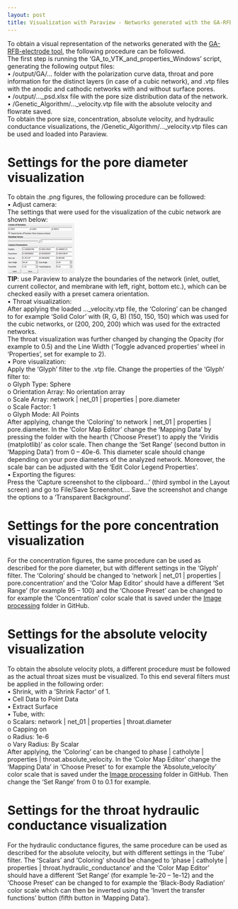 ```yaml
---
layout: post
title: Visualization with Paraview - Networks generated with the GA-RFB-electrode tool
---
```


To obtain a visual representation of the networks generated with the [GA-RFB-electrode tool](https://github.com/MaximevdHeijden/GA-RFB-electrode), the following procedure can be followed.\
The first step is running the ‘GA_to_VTK_and_properties_Windows’ script, generating the following output files:\
    •	/output/GA/… folder with the polarization curve data, throat and pore information for the distinct layers (in case of a cubic network), and .vtp files with the anodic and cathodic networks with and without surface pores.\
    •	/output/…_psd.xlsx file with the pore size distribution data of the network.\
    •	 /Genetic_Algorithm/…_velocity.vtp file with the absolute velocity and flowrate saved.\
To obtain the pore size, concentration, absolute velocity, and hydraulic conductance visualizations, the /Genetic_Algorithm/…_velocity.vtp files can be used and loaded into Paraview.

# Settings for the pore diameter visualization
To obtain the .png figures, the following procedure can be followed:\
    •	Adjust camera:\
        The settings that were used for the visualization of the cubic network are shown below:\
        <img src="/public/blog/camera.png" alt="color photo ftl" width="30%" height="auto" />\
        **TIP**: use Paraview to analyze the boundaries of the network (inlet, outlet, current collector, and membrane with left, right, bottom etc.), which can be checked easily with a preset camera orientation.\
    •	Throat visualization:\
        After applying the loaded …_velocity.vtp file, the ‘Coloring’ can be changed to for example ‘Solid Color’ with (R, G, B) (150, 150, 150) which was used for the cubic networks, or (200, 200, 200) which was used for the extracted networks.\
        The throat visualization was further changed by changing the Opacity (for example to 0.5) and the Line Width (‘Toggle advanced properties’ wheel in ‘Properties’, set for example to 2). \
    •	Pore visualization:\
        Apply the ‘Glyph’ filter to the .vtp file. Change the properties of the ‘Glyph’ filter to:\
        o	Glyph Type: Sphere\
        o	Orientation Array: No orientation array\
        o	Scale Array: network | net_01 | properties | pore.diameter\
        o	Scale Factor: 1\
        o	Glyph Mode: All Points\
        After applying, change the ‘Coloring’ to network | net_01 | properties | pore.diameter. In the ‘Color Map Editor’ change the ‘Mapping Data’ by pressing the folder with the hearth (‘Choose Preset’) to apply the ‘Viridis (matplotlib)’ as color scale. Then change the ‘Set Range’ (second button in ‘Mapping Data’) from 0 – 40e-6. This diameter scale should change depending on your pore diameters of the analyzed network. Moreover, the scale bar can be adjusted with the ‘Edit Color Legend Properties’.\
    •	Exporting the figures:\
        Press the ‘Capture screenshot to the clipboard…’ (third symbol in the Layout screen) and go to File/Save Screenshot…. Save the screenshot and change the options to a ‘Transparent Background’.

# Settings for the pore concentration visualization
For the concentration figures, the same procedure can be used as described for the pore diameter, but with different settings in the ‘Glyph’ filter. The ‘Coloring’ should be changed to ‘network | net_01 | properties | pore.concentration’ and the ‘Color Map Editor’ should have a different ‘Set Range’ (for example 95 – 100) and the ‘Choose Preset’ can be changed to for example the ‘Concentration’ color scale that is saved under the [Image processing](https://github.com/MaximevdHeijden/GA-RFB-electrode/tree/main/Image%20processing) folder in GitHub.

# Settings for the absolute velocity visualization
To obtain the absolute velocity plots, a different procedure must be followed as the actual throat sizes must be visualized. To this end several filters must be applied in the following order:\
    •	Shrink, with a ‘Shrink Factor’ of 1.\
    •	Cell Data to Point Data\
    •	Extract Surface\
    •	Tube, with:\
        o	Scalars: network | net_01 | properties | throat.diameter\
        o	Capping on\
        o	Radius: 1e-6\
        o	Vary Radius: By Scalar\
        After applying, the ‘Coloring’ can be changed to phase | catholyte | properties | throat.absolute_velocity. In the ‘Color Map Editor’ change the ‘Mapping Data’ in ‘Choose Preset’ to for example the ‘Absolute_velocity’ color scale that is saved under the [Image processing](https://github.com/MaximevdHeijden/GA-RFB-electrode/tree/main/Image%20processing) folder in GitHub. Then change the ‘Set Range’ from 0 to 0.1 for example.

# Settings for the throat hydraulic conductance visualization
For the hydraulic conductance figures, the same procedure can be used as described for the absolute velocity, but with different settings in the ‘Tube’ filter. The ‘Scalars’ and ‘Coloring’ should be changed to ‘phase | catholyte | properties | throat.hydraulic_conductance’ and the ‘Color Map Editor’ should have a different ‘Set Range’ (for example 1e-20 – 1e-12) and the ‘Choose Preset’ can be changed to for example the ‘Black-Body Radiation’ color scale which can then be inverted using the ‘Invert the transfer functions’ button (fifth button in ‘Mapping Data’).